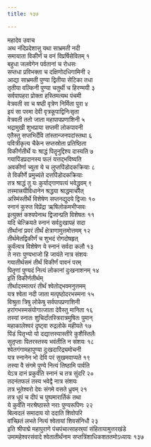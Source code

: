 ```yaml
---
title: १३७

---
```

महादेव उवाच  
अथ नंदिप्रदेशात्तु यथा साभ्रमती नदी  
समायाता विकीर्णं च वनं विप्रर्षिसेवितम् १  
बहुधा जलवेगेन पर्वतानां च रोधसः  
सप्तधा प्रविभक्ता च दक्षिणोदधिगामिनी २  
आद्या साभ्रमती पुण्या द्वितीया सेटिका तधा  
तृतीया वल्किनी पुण्या चतुर्थी च हिरण्मयी ३  
सर्वपापहरा प्रोक्ता हस्तिमत्यथ पंचमी  
वेत्रवती सा च षष्ठी वृत्रेण निर्मिता पुरा ४  
इयं सा परमा देवी वृत्रकूपाद्विनिःसृता  
वेत्रवती ततो जाता महापापप्रणाशिनी ५  
भद्रामुखी शुभप्राया सप्तमी लोकपावनी  
एतैस्तु सप्तभिर्देवि तांस्तान्जनपदांस्तथा ६  
पवित्रीकृत्य चैकेन सप्तस्रोता प्रतिष्ठिता  
विकीर्णतीर्थे यः श्राद्धं पितॄनुद्दिश्य दास्यति ७  
गयापिंडप्रदानस्य फलं यत्तद्भविष्यति  
अवकीर्णा च्युता ये च लुप्तपिंडोदकक्रियाः ८  
ते विकीर्णे प्रमुच्यंते दत्तपिंडोदकक्रियाः  
तत्र श्राद्धं तु यः कुर्याद्गाणपत्यं भवेद्ध्रुवम् ९  
तस्मात्त्रयीविधानेन श्रद्धया श्राद्धमाचरेत्  
अस्मिंस्तीर्थे विशेषेण सप्तनद्युदये द्विजाः १०  
स्नानं कुरुत विप्रेंद्रा ऋषिलोकमभीप्सवः  
इत्युक्तं कश्यपेनाथ द्विजान्प्रति विशेषतः ११  
यदि चेत्क्रियते स्नानं सर्वदुःखापहं सदा  
तीर्थानां प्रवरं तीर्थं क्षेत्राणामुत्तमोत्तमम् १२  
तीर्थमेतद्विकीर्णं च शुभदं रोगदोषहृत्  
कुर्वंत्यत्र विशेषेण ये स्नानं सर्वदा कलौ १३  
ते नराः पुण्यभाजो हि जायंते नात्र संशयः  
गयातीर्थसमं तीर्थं विकीर्णं पावनं परम्  
पितॄणां पुण्यदं नित्यं लोकानां दुःखनाशनम् १४  
इति विकीर्णतीर्थम्  
तीर्थादस्मात्परं तीर्थं श्वेतोद्भवमनुत्तमम्  
यत्र श्वेता नदी जाता मत्पृष्ठोदरभस्मना १५  
विश्रुता त्रिषु लोकेषु सर्वपापप्रणाशिनी  
हरांगभस्मसंयोगात्जाता देवैस्तु मानिता १६  
तस्यां स्नातः शुचिर्दांतस्त्रिरात्रमुषितः पुमान्  
महाकालेश्वरं दृष्ट्वा रुद्रलोके महीयते १७  
पिंडं पितृभ्यो यो दद्यात्तस्यास्तीरे कुशैस्तिलैः  
सुतृप्ताः पितरस्तस्य भवंतीति न संशयः १८  
श्वेतगंगामहापुण्या दुःखदारिद्र्यमोचनी  
यत्र स्नानेन भो देवि परं सुखमवाप्यते १९  
तस्या वै संगमे पुण्ये नित्यं तिष्ठामि पार्वति  
येऽत्र दानं प्रकुर्वंति स्नानं च तत्र सुंदरि २०  
तदनंतफलं तस्य भवेद्वै नात्र संशयः  
तत्र भूतेश्वरो देवः संगमे वसते ध्रुवम् २१  
तत्र धूपं च दीपं च पुष्पमारार्तिकं तथा  
ये कुर्वंति नरश्रेष्ठास्ते नराः पुण्यरूपिणः २२  
बिल्वदलं समादाय यो ददाति शिवोपरि  
वांच्छितं लभते नित्यं श्वेतायां शिवसंनिधौ २३  
इति श्रीपाद्मे महापुराणे पंचपंचात्साहस्र्यां संहितायामुत्तरखंडे  
उमामहेश्वरसंवादे श्वेतातीर्थंनाम सप्तत्रिंशाधिकशततमोऽध्यायः १३७